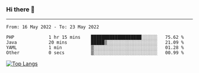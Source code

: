 ### Hi there 👋
---
<!--START_SECTION:waka-->

```text
From: 16 May 2022 - To: 23 May 2022

PHP             1 hr 15 mins    ███████████████████░░░░░░   75.62 %
Java            20 mins         █████▒░░░░░░░░░░░░░░░░░░░   21.09 %
YAML            1 min           ▒░░░░░░░░░░░░░░░░░░░░░░░░   01.28 %
Other           0 secs          ▒░░░░░░░░░░░░░░░░░░░░░░░░   00.99 %
```

<!--END_SECTION:waka-->

[![Top Langs](https://github-readme-stats.vercel.app/api/top-langs/?username=HyunAh-iia&layout=compact)](https://github.com/anuraghazra/github-readme-stats)
<!--
**HyunAh-iia/HyunAh-iia** is a ✨ _special_ ✨ repository because its `README.md` (this file) appears on your GitHub profile.

Here are some ideas to get you started:

- 🔭 I’m currently working on ...
- 🌱 I’m currently learning ...
- 👯 I’m looking to collaborate on ...
- 🤔 I’m looking for help with ...
- 💬 Ask me about ...
- 📫 How to reach me: ...
- 😄 Pronouns: ...
- ⚡ Fun fact: ...
-->
